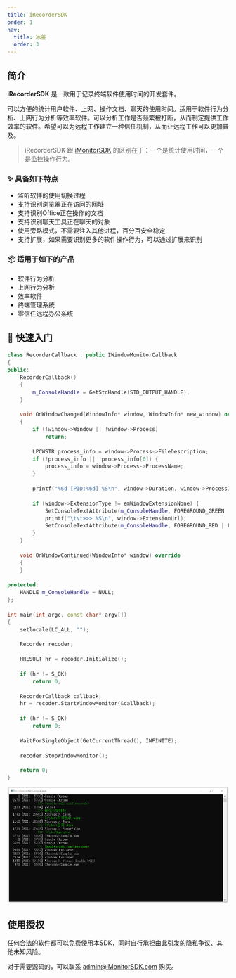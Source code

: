 ```yaml
---
title: iRecorderSDK
order: 1
nav:
  title: 冰鉴
  order: 3
---
```


## 简介

**iRecorderSDK** 是一款用于记录终端软件使用时间的开发套件。

可以方便的统计用户软件、上网、操作文档、聊天的使用时间。适用于软件行为分析、上网行为分析等效率软件。可以分析工作是否频繁被打断，从而制定提供工作效率的软件。希望可以为远程工作建立一种信任机制，从而让远程工作可以更加普及。

> iRecorderSDK 跟 [iMonitorSDK](https://iMonitorSDK.com) 的区别在于：一个是统计使用时间，一个是监控操作行为。

### ✨ 具备如下特点

- 监听软件的使用切换过程
- 支持识别浏览器正在访问的网址
- 支持识别Office正在操作的文档
- 支持识别聊天工具正在聊天的对象
- 使用旁路模式，不需要注入其他进程，百分百安全稳定
- 支持扩展，如果需要识别更多的软件操作行为，可以通过扩展来识别

### 📦 适用于如下的产品

- 软件行为分析
- 上网行为分析
- 效率软件
- 终端管理系统
- 零信任远程办公系统

## 🔨 快速入门

```c++
class RecorderCallback : public IWindowMonitorCallback
{
public:
	RecorderCallback()
	{
		m_ConsoleHandle = GetStdHandle(STD_OUTPUT_HANDLE);
	}

	void OnWindowChanged(WindowInfo* window, WindowInfo* new_window) override
	{
		if (!window->Window || !window->Process)
			return;

		LPCWSTR process_info = window->Process->FileDescription;
		if (!process_info || !process_info[0]) {
			process_info = window->Process->ProcessName;
		}

		printf("%6d [PID:%6d] %S\n", window->Duration, window->ProcessId, process_info);

		if (window->ExtensionType != emWindowExtensionNone) {
			SetConsoleTextAttribute(m_ConsoleHandle, FOREGROUND_GREEN | FOREGROUND_INTENSITY);
			printf("\t\t>>> %S\n", window->ExtensionUrl);
			SetConsoleTextAttribute(m_ConsoleHandle, FOREGROUND_RED | FOREGROUND_GREEN | FOREGROUND_BLUE);
		}
	}

	void OnWindowContinued(WindowInfo* window) override
	{
	}

protected:
	HANDLE m_ConsoleHandle = NULL;
};

int main(int argc, const char* argv[])
{
	setlocale(LC_ALL, "");

	Recorder recoder;

	HRESULT hr = recoder.Initialize();

	if (hr != S_OK)
		return 0;

	RecorderCallback callback;
	hr = recoder.StartWindowMonitor(&callback);

	if (hr != S_OK)
		return 0;

	WaitForSingleObject(GetCurrentThread(), INFINITE);

	recoder.StopWindowMonitor();

	return 0;
}
```

![](./sample.png)

## 使用授权

任何合法的软件都可以免费使用本SDK，同时自行承担由此引发的隐私争议、其他未知风险。

对于需要源码的，可以联系 admin@iMonitorSDK.com 购买。
